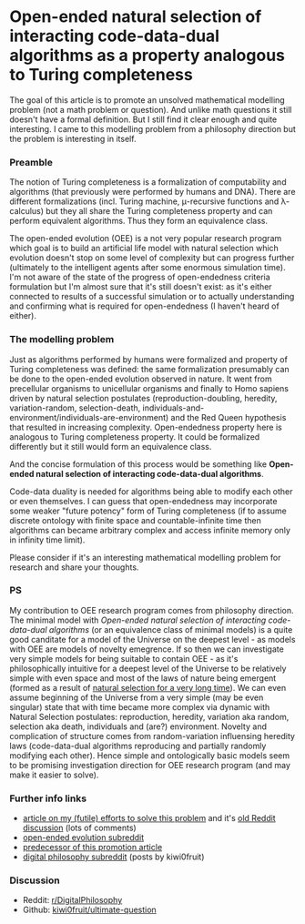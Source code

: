 # Open-ended natural selection of interacting code-data-dual algorithms as a property analogous to Turing completeness

<!-- [this time no redundant info] -->

The goal of this article is to promote an unsolved mathematical modelling problem (not a math problem or question). And unlike math questions it still doesn't have a formal definition. But I still find it clear enough and quite interesting. I came to this modelling problem from a philosophy direction but the problem is interesting in itself.

### Preamble

The notion of Turing completeness is a formalization of computability and algorithms (that previously were performed by humans and DNA). There are different formalizations (incl. Turing machine, μ-recursive functions and λ-calculus) but they all share the Turing completeness property and can perform equivalent algorithms. Thus they form an equivalence class.

The open-ended evolution (OEE) is a not very popular research program which goal is to build an artificial life model with natural selection which evolution doesn't stop on some level of complexity but can progress further (ultimately to the intelligent agents after some enormous simulation time). I'm not aware of the state of the progress of open-endedness criteria formulation but I'm almost sure that it's still doesn't exist: as it's either connected to results of a successful simulation or to actually understanding and confirming what is required for open-endedness (I haven't heard of either).


### The modelling problem

Just as algorithms performed by humans were formalized and property of Turing completeness was defined: the same formalization presumably can be done to the open-ended evolution observed in nature. It went from precellular organisms to unicellular organisms and finally to Homo sapiens driven by natural selection postulates (reproduction-doubling, heredity, variation-random, selection-death, individuals-and-environment/individuals-are-environment) and the Red Queen hypothesis that resulted in increasing complexity. Open-endedness property here is analogous to Turing completeness property. It could be formalized differently but it still would form an equivalence class.

And the concise formulation of this process would be something like **Open-ended natural selection of interacting code-data-dual algorithms**.

Code-data duality is needed for algorithms being able to modify each other or even themselves. I can guess that open-endedness may incorporate some weaker "future potency" form of Turing completeness (if to assume discrete ontology with finite space and countable-infinite time then algorithms can became arbitrary complex and access infinite memory only in infinity time limit).

Please consider if it's an interesting mathematical modelling problem for research and share your thoughts.


### PS

My contribution to OEE research program comes from philosophy direction. The minimal model with *Open-ended natural selection of interacting code-data-dual algorithms* (or an equivalence class of minimal models) is a quite good canditate for a model of the Universe on the deepest level - as models with OEE are models of novelty emegrence. If so then we can investigate very simple models for being suitable to contain OEE - as it's philosophically intuitive for a deepest level of the Universe to be relatively simple with even space and most of the laws of nature being emergent (formed as a result of [natural selection for a very long time](https://en.wikipedia.org/wiki/Cosmological_natural_selection)). We can even assume beginning of the Universe from a very simple (may be even singular) state that with time became more complex via dynamic with Natural Selection postulates: reproduction, heredity, variation aka random, selection aka death, individuals and (are?) environment. Novelty and complication of structure comes from random-variation influensing heredity laws (code-data-dual algorithms reproducing and partially randomly modifying each other). Hence simple and ontologically basic models seem to be promising investigation direction for OEE research program (and may make it easier to solve).


### Further info links

* [article on my (futile) efforts to solve this problem](https://github.com/kiwi0fruit/ultimate-question) and it's [old Reddit discussion](https://www.reddit.com/r/compsci/comments/97s8dl/on_natural_selection_of_the_laws_of_nature/) (lots of comments)
* [open-ended evolution subreddit](https://www.reddit.com/r/oee/)
* [predecessor of this promotion article](https://github.com/kiwi0fruit/ultimate-question/blob/master/articles/oee.md)
* [digital philosophy subreddit](https://www.reddit.com/r/DigitalPhilosophy/) (posts by kiwi0fruit)


### Discussion

* Reddit: [r/DigitalPhilosophy](https://www.reddit.com/r/DigitalPhilosophy/comments/dzghec/openended_natural_selection_of_interacting/)
* Github: [kiwi0fruit/ultimate-question](https://github.com/kiwi0fruit/ultimate-question/issues/2)
